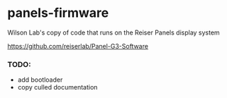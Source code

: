 # panels-firmware
Wilson Lab's copy of code that runs on the Reiser Panels display system

https://github.com/reiserlab/Panel-G3-Software

### TODO: 
- add bootloader
- copy culled documentation
